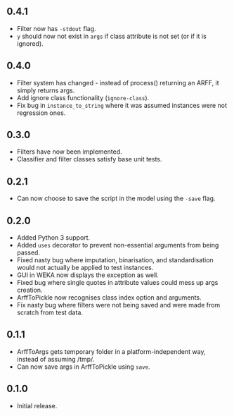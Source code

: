 0.4.1
---

* Filter now has `-stdout` flag.
* `y` should now not exist in `args` if class attribute is not set (or if it is ignored).

0.4.0
---

* Filter system has changed - instead of process() returning an ARFF, it simply returns args.
* Add ignore class functionality (`ignore-class`).
* Fix bug in `instance_to_string` where it was assumed instances were not regression ones.

0.3.0
---

* Filters have now been implemented.
* Classifier and filter classes satisfy base unit tests.

0.2.1
---

* Can now choose to save the script in the model using the `-save` flag.

0.2.0
---

* Added Python 3 support.
* Added `uses` decorator to prevent non-essential arguments from being passed.
* Fixed nasty bug where imputation, binarisation, and standardisation would not actually
  be applied to test instances.
* GUI in WEKA now displays the exception as well.
* Fixed bug where single quotes in attribute values could mess up args creation.
* ArffToPickle now recognises class index option and arguments.
* Fix nasty bug where filters were not being saved and were made from scratch from test data.

0.1.1
---

* ArffToArgs gets temporary folder in a platform-independent way, instead of assuming /tmp/.
* Can now save args in ArffToPickle using `save`.

0.1.0
---

* Initial release.
